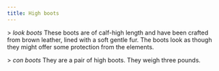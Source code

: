 ```yaml
---
title: High boots
---
```


\> *look boots* These boots are of calf-high length and have been
crafted from brown leather, lined with a soft gentle fur. The boots look
as though they might offer some protection from the elements.

\> *con boots* They are a pair of high boots. They weigh three pounds.
